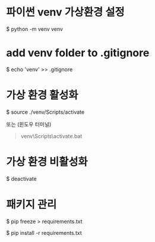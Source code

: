 # 파이썬 venv 가상환경 설정


$ python -m venv venv

# add venv folder to .gitignore

$ echo 'venv' >> .gitignore


# 가상 환경 활성화

$ source ./venv/Scripts/activate

또는 (윈도우 터미널)
> venv\Scripts\activate.bat

# 가상 환경 비활성화

$ deactivate


# 패키지 관리

$ pip freeze > requirements.txt

$ pip install -r requirements.txt
